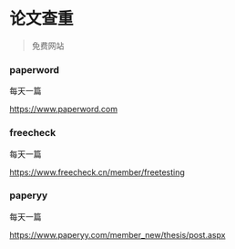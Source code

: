 # 论文查重

> 免费网站

### paperword

每天一篇

https://www.paperword.com

### freecheck

每天一篇

https://www.freecheck.cn/member/freetesting

### paperyy

每天一篇

https://www.paperyy.com/member_new/thesis/post.aspx